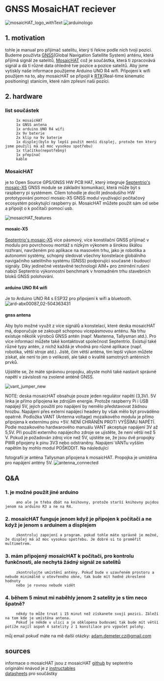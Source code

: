 # GNSS MosaicHAT reciever
![mosaicHAT_logo_withText](https://github.com/user-attachments/assets/fa5d2720-5744-4d43-ac49-5d1017e8f0d1)
![arduinologo](https://github.com/user-attachments/assets/ebccc210-ea41-4441-a85b-deffee34c085)



## 1. motivation
tohle je manual pro přijímač satelitu, který ti řekne podle nich tvoji pozici. Budeme používta [GNSS](https://en.wikipedia.org/wiki/Satellite_navigation)(Global Navigation Satellite System) anténu, která přijímá signál ze satelitů, [MosaicHAT](https://github.com/septentrio-gnss/mosaicHAT/tree/master) což je součástka, která ti zpracovává signál a dá ti různé data ohledně tve pozice a pozice satelitů. Aby jsme vytiskly naše informace použijeme Arduino UNO R4 wifi. Připojení k wifi použijem na to, aby mosaicHAT se připojil k [RTK](https://en.wikipedia.org/wiki/Real-time_kinematic_positioning)(Real-time kinematic positioning) stanicím, které nám zpřesní naši pozici.

## 2. hardware
   ### list součástek
         1x mosaicHAT
         1x GNSS antena
         1x arduino UNO R4 wifi
         2x 9v baterie
         2x klip na 9v baterie
         1x displej(bylo by lepší použít menší displej, protože ten který jsme použili má až moc vysokou spotřebu)
         1x tlačítko(nepotřebný)
         1x přepínač
         kable
   ### MosaicHAT
   je to Open Source GPS/GNSS HW PCB HAT, který integruje <a href="https://www.septentrio.com/en/products/gnss-receivers/rover-base-receivers/receivers-module/mosaic">Septentrio's mosaic-X5</a> GNSS module se        základní komunikací, která může být s raspberry pi systémem.
   Cílem tohodle je docílit jednodušího HW prototypování pomocí mosaic-X5 GNSS modul využívající počítačový ecosystém poskytující raspberry pi. MosaicHAT můžete použít sám od sebe a připoijt o k počítači pomocí      usb.

   ![mosaicHAT_features](https://github.com/demeterA1/mosaicHAT-reciever/blob/main/pictures/mosaicHAT_features.png)

   #### mosaic-X5
   <a href="https://www.septentrio.com/en/products/gnss-receivers/rover-base-receivers/receivers-module/mosaic">Septentrio's mosaic-X5</a> více pásmový, více konstilační GNSS přijímač v       modulu pro povrchovou         montáž s nízkým výkonem a širokou škálou rozhraní, navrženém pro aplikace na masovém trhu, jako je robotika a autonomní systémy, schopný sledovat všechny konstelace globálního navigačního satelitního systému      (GNSS) podporující současné i budoucí signály. Díky jedinečné vestavěné technologii AIM+ pro zmírnění rušení nabízí Septentrio výkonnostní benchmark v hromadném trhu stavebních bloků GNSS polohování.

   #### arduino UNO R4 wifi
   Je to Arduino UNO R4 s ESP32 pro připojení k wifi a bluetooth.
   ![ard-abx00087_02-504363431](https://github.com/demeterA1/mosaicHAT-reciever/blob/main/pictures/ard-abx00087_02-504363431.jpg)

   #### gnss antena
   Aby bylo možné využít z více signálů a konstelací, které deska mosaicHAT má, doporučuje se zakoupit schopnou vícepásmovou anténu. Na trhu existuje několik výrobců GNSS antén (např.            Maxtenna, Tallysman atd.). Pro více informací můžete také kontaktovat společnost Septentrio. Existují také různé typy antén, z nichž každá je vhodná pro různé aplikace (např. robotika,        větší stroje atd.). Jistě, čím větší anténa, tím lepší výkon můžete získat, ale není to jen o velikosti, ale také o kvalitě samotných anténních prvků.

   Ujistěte se, že máte správnou propojku, abyste mohli také nastavit správné napětí v závislosti na zvolené anténě GNSS.
   
   ![vant_jumper_new](https://github.com/demeterA1/mosaicHAT-reciever/blob/main/pictures/vant_jumper_new.jpg)

   NOTE: deska mosaicHAT obsahuje pouze jeden regulátor napětí (3,3V). 5V linka je přímo připojena ke zdrojům energie. Protože raspberry Pi i USB napájejí 5V, jejich použití pro napájení by nemělo představovat žádnou hrozbu. Napájení přes externí napájecí headery by však mělo být prováděno opatrně. Podložka VANT (Antenna voltage) mozaikového modulu je přímo připojena k externímu pinu +5V. NENÍ CHRÁNĚN PROTI VYŠŠÍMU NAPĚTÍ. Podle mozaikového hardwarového manuálu VANT akceptuje napájení 3V až 5,5V. Při použití externího napájecího zdroje se ujistěte, že není větší než 5 V. Pokud je požadován zdroj více než 5V, ujistěte se, že jsou dvě propojky PWR připojeny k pinu 3V3 nebo odstraněny. Napájení VANTu vyšším napětím by mohlo modul POŠKODIT. Na následující 
   
fotografii je anténa Tallysman připojena k mosaicHAT. Propojka je umístěna pro napájení antény 5V.
![antenna_connected](https://github.com/demeterA1/mosaicHAT-reciever/blob/main/pictures/antenna_connected.jpg)

## Q&A
   ### 1. je možné použít jiné arduino
         ano ale je třeba dbát na knihovny, protože starší knihovny pujdou jenom na arduino R3 a ne na R4.
   ### 2. mosaicHAT funguje jenom když je připojen k počítači a ne když je jenom s arduinem a displejem
         zkontroluj zapojení a program. pokud tohle máte správně je možné, že displej má až moc vysokou spotřebu. Je dobré si to proměřit multimetrem.
   ### 3. mám připojený mosaicHAT k počítači, pro kontrolu funkčnosti, ale nechytá žádný signál ze satelitů
         zkontrolujte umístění antény. Pokuď bude v uzavřeném prostoru a nebude minimálně u otevřeného okne, tak bude mít hodně zkreslené hodnoty
         nebo je rovnou nebude vidět
   ### 4. během 5 minut mi naběhly jenom 2 satelity je s tím neco špatně?
         někdy to může trvat i 15 minut než získanete svojí pozici. Záleží na tom kde je umístěna antena.
         Pokuď je někde v ulici a je obklopena budovami tak bude mít větší potíže najít aspoň 4 satelity z 1 konstilace pro výpočet polohy.
         
         
   můj email pokuď máte na mě další otázky: adam.demeter.cz@gmail.com

## sources
   informace o mosaicHAT jsou z mosaicHAT [github](https://github.com/septentrio-gnss/mosaicHAT) by septentrio\
   originální nnávod je z [instructables](https://www.instructables.com/Building-a-GNSS-Receiver-Using-MosaicHAT-and-Ardui/)\
   [datasheets](https://github.com/demeterA1/mosaicHAT-reciever/blob/main/datasheets/datasheets.md) pro součástky
   
